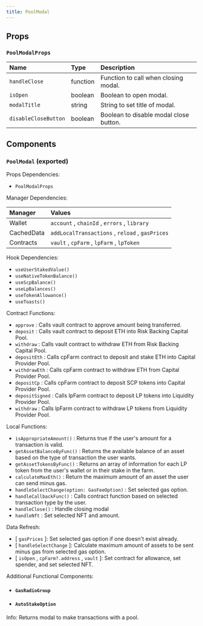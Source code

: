 ```yaml
---
title: PoolModal
---
```


## Props

### `PoolModalProps`

| Name | Type | Description                                                          |
| :--- | :--- | :------------------------------------------------------------------- |
| `handleClose` | function | Function to call when closing modal.
| `isOpen` | boolean | Boolean to open modal.
| `modalTitle` | string | String to set title of modal.
| `disableCloseButton` | boolean | Boolean to disable modal close button.

## Components

### `PoolModal` (exported)

Props Dependencies:

- `PoolModalProps`

Manager Dependencies:

| Manager | Values                                                          |
| :--- | :------------------------------------------------------------------- |
| Wallet | `account` , `chainId` , `errors` , `library`
| CachedData | `addLocalTransactions` , `reload` , `gasPrices`
| Contracts | `vault` , `cpFarm` , `lpFarm` , `lpToken`


Hook Dependencies:

- `useUserStakedValue()`
- `useNativeTokenBalance()`
- `useScpBalance()`
- `useLpBalances()`
- `useTokenAllowance()`
- `useToasts()`

Contract Functions:

- `approve` : Calls vault contract to approve amount being transferred.
- `deposit` : Calls vault contract to deposit ETH into Risk Backing Capital Pool.
- `withdraw` : Calls vault contract to withdraw ETH from Risk Backing Capital Pool.
- `depositEth` : Calls cpFarm contract to deposit and stake ETH into Capital Provider Pool.
- `withdrawEth` : Calls cpFarm contract to withdraw ETH from Capital Provider Pool.
- `depositCp` : Calls cpFarm contract to deposit SCP tokens into Capital Provider Pool.
- `depositSigned` : Calls lpFarm contract to deposit LP tokens into Liquidity Provider Pool.
- `withdraw` : Calls lpFarm contract to withdraw LP tokens from Liquidity Provider Pool.


Local Functions:

- `isAppropriateAmount()` : Returns true if the user's amount for a transaction is valid.
- `getAssetBalanceByFunc()` : Returns the available balance of an asset based on the type of transaction the user wants.
- `getAssetTokensByFunc()` : Returns an array of information for each LP token from the user's wallet or in their stake in the farm.
- `calculateMaxEth()` : Return the maximum amount of an asset the user can send minus gas.
- `handleSelectChange(option: GasFeeOption)` : Set selected gas option.
- `handleCallbackFunc()` : Calls contract function based on selected transaction type by the user.
- `handleClose()` : Handle closing modal
- `handleNft` : Set selected NFT and amount. 

Data Refresh:

- [ `gasPrices` ]: Set selected gas option if one doesn't exist already.
- [ `handleSelectChange` ]: Calculate maximum amount of assets to be sent minus gas from selected gas option.
- [ `isOpen` , `cpFarm?.address` , `vault` ]: Set contract for allowance, set spender, and set selected NFT.

Additional Functional Components:

- #### `GasRadioGroup`

- #### `AutoStakeOption`

Info: Returns modal to make transactions with a pool.